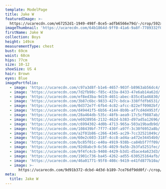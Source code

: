 ```yaml
---
template: ModelPage
title: Jake W
featuredImage: >-
  https://ucarecdn.com/e67252d1-1949-498f-8ce5-adfb6566e79d/-/crop/592x310/0,0/-/preview/
imageThumbnail: 'https://ucarecdn.com/64b1864d-9ff0-41a6-9a8f-7789332f0e9a/'
firstName: Jake W
collection: Boys
height: 149cm
measurementType: chest
bust: 69cm
waist: 68cm
hips: 77cm
size: 10-12
shoeSize: US 4
hair: Brown
eyes: Blue
imagePortfolio:
  - image: 'https://ucarecdn.com/c97a3d8f-b1e6-4657-903f-b8963ab56dc4/'
  - image: 'https://ucarecdn.com/7d2fb98c-f85c-433a-8433-47e6ab14a62d/'
  - image: 'https://ucarecdn.com/ef8ed3ba-9d19-4651-abec-835c45a46830/'
  - image: 'https://ucarecdn.com/3b87c6bc-9833-427c-bdca-338ffdfb6531/'
  - image: 'https://ucarecdn.com/0d372e7f-6fb4-4c82-afcc-822eff0902bf/'
  - image: 'https://ucarecdn.com/d49441f5-6b56-4144-8b9b-af7cd4d4953f/'
  - image: 'https://ucarecdn.com/28a464db-535c-48fb-aea9-17c5cf9887ab/'
  - image: 'https://ucarecdn.com/e6928956-2132-462d-b383-d97ad5a12696/'
  - image: 'https://ucarecdn.com/c6994302-4d0b-4713-965a-503a19badb9d/'
  - image: 'https://ucarecdn.com/108439bf-7f77-430f-a97f-3c30f6952a8b/'
  - image: 'https://ucarecdn.com/a2f01b86-c266-4345-ac29-7cc32521049c/'
  - image: 'https://ucarecdn.com/60e2c603-318f-4cc8-ad4a-a472e34454b9/'
  - image: 'https://ucarecdn.com/bc85f01c-e40a-4919-938b-ca84b5f7ff09/'
  - image: 'https://ucarecdn.com/92d8abc9-6c56-4029-9a5b-2b3fa5251fec/'
  - image: 'https://ucarecdn.com/9f4fc4cb-9408-4429-b3d1-d5ace4a623d3/'
  - image: 'https://ucarecdn.com/1901c736-ba45-4262-ad55-630525164afb/'
  - image: 'https://ucarecdn.com/46a01771-95f8-408c-9419-e41fd877b10a/'
  - image: >-
      https://ucarecdn.com/9d91b372-dcbd-4d3d-b189-7ce76df9dd0f/-/crop/651x2238/0,0/-/preview/
meta:
  title: Jake W
---
```


